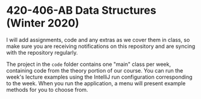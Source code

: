 # 420-406-AB Data Structures (Winter 2020)

I will add assignments, code and any extras as we cover them in class, so make sure you are receiving
notifications on this repository and are syncing with the repository regularly.

The project in the `code` folder contains one "main" class per week, containing code from the theory
portion of our course. You can run the week's lecture examples using the IntelliJ run configuration
corresponding to the week. When you run the application, a menu will present example methods for you
to choose from.


